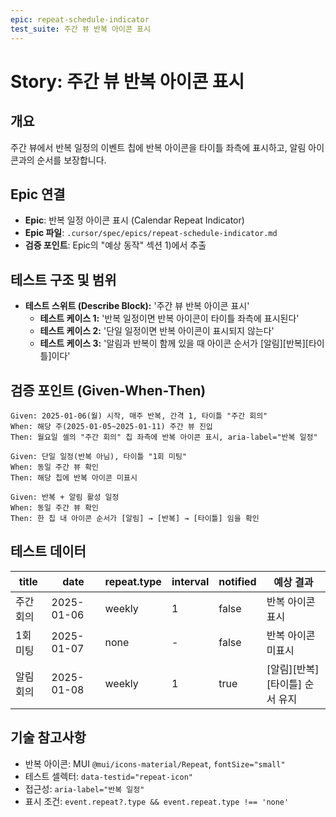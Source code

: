 ```yaml
---
epic: repeat-schedule-indicator
test_suite: 주간 뷰 반복 아이콘 표시
---
```


# Story: 주간 뷰 반복 아이콘 표시

## 개요

주간 뷰에서 반복 일정의 이벤트 칩에 반복 아이콘을 타이틀 좌측에 표시하고, 알림 아이콘과의 순서를 보장합니다.

## Epic 연결

- **Epic**: 반복 일정 아이콘 표시 (Calendar Repeat Indicator)
- **Epic 파일**: `.cursor/spec/epics/repeat-schedule-indicator.md`
- **검증 포인트**: Epic의 "예상 동작" 섹션 1)에서 추출

## 테스트 구조 및 범위

- **테스트 스위트 (Describe Block):** '주간 뷰 반복 아이콘 표시'
  - **테스트 케이스 1:** '반복 일정이면 반복 아이콘이 타이틀 좌측에 표시된다'
  - **테스트 케이스 2:** '단일 일정이면 반복 아이콘이 표시되지 않는다'
  - **테스트 케이스 3:** '알림과 반복이 함께 있을 때 아이콘 순서가 [알림][반복][타이틀]이다'

## 검증 포인트 (Given-When-Then)

```
Given: 2025-01-06(월) 시작, 매주 반복, 간격 1, 타이틀 "주간 회의"
When: 해당 주(2025-01-05~2025-01-11) 주간 뷰 진입
Then: 월요일 셀의 "주간 회의" 칩 좌측에 반복 아이콘 표시, aria-label="반복 일정"

Given: 단일 일정(반복 아님), 타이틀 "1회 미팅"
When: 동일 주간 뷰 확인
Then: 해당 칩에 반복 아이콘 미표시

Given: 반복 + 알림 활성 일정
When: 동일 주간 뷰 확인
Then: 한 칩 내 아이콘 순서가 [알림] → [반복] → [타이틀] 임을 확인
```

## 테스트 데이터

| title      | date       | repeat.type | interval | notified | 예상 결과                                   |
| ---------- | ---------- | ----------- | -------- | -------- | -------------------------------------------- |
| 주간 회의  | 2025-01-06 | weekly      | 1        | false    | 반복 아이콘 표시                             |
| 1회 미팅   | 2025-01-07 | none        | -        | false    | 반복 아이콘 미표시                           |
| 알림 회의  | 2025-01-08 | weekly      | 1        | true     | [알림][반복][타이틀] 순서 유지               |

## 기술 참고사항

- 반복 아이콘: MUI `@mui/icons-material/Repeat`, `fontSize="small"`
- 테스트 셀렉터: `data-testid="repeat-icon"`
- 접근성: `aria-label="반복 일정"`
- 표시 조건: `event.repeat?.type && event.repeat.type !== 'none'`

